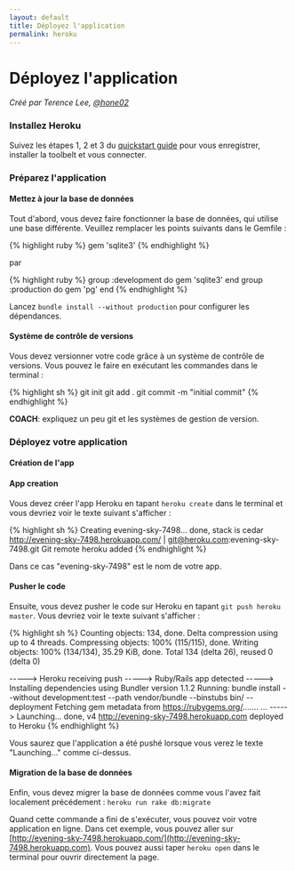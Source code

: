 ```yaml
---
layout: default
title: Déployez l'application
permalink: heroku
---
```


# Déployez l'application

*Créé par Terence Lee, [@hone02](https://twitter.com/hone02)*

### Installez Heroku

Suivez les étapes 1, 2 et 3 du [quickstart guide](https://devcenter.heroku.com/articles/quickstart) pour vous enregistrer, installer la toolbelt et vous connecter.

### Préparez l'application

#### Mettez à jour la base de données

Tout d'abord, vous devez faire fonctionner la base de données, qui utilise une base différente. Veuillez remplacer les points suivants dans le Gemfile :

{% highlight ruby %}
gem 'sqlite3'
{% endhighlight %}

par

{% highlight ruby %}
group :development do
  gem 'sqlite3'
end
group :production do
  gem 'pg'
end
{% endhighlight %}

Lancez `bundle install --without production` pour configurer les dépendances.

#### Système de contrôle de versions

Vous devez versionner votre code grâce à un système de contrôle de versions. Vous pouvez le faire en exécutant les commandes dans le terminal :

{% highlight sh %}
git init
git add .
git commit -m "initial commit"
{% endhighlight %}

__COACH__: expliquez un peu git et les systèmes de gestion de version.

### Déployez votre application

#### Création de l'app

#### App creation

Vous devez créer l'app Heroku en tapant `heroku create` dans le terminal et vous devriez voir le texte suivant s'afficher :


{% highlight sh %}
Creating evening-sky-7498... done, stack is cedar
http://evening-sky-7498.herokuapp.com/ | git@heroku.com:evening-sky-7498.git
Git remote heroku added
{% endhighlight %}

Dans ce cas  "evening-sky-7498" est le nom de votre app.

#### Pusher le code

Ensuite, vous devez pusher le code sur Heroku en tapant `git push heroku master`. Vous devriez voir le texte suivant s'afficher :

{% highlight sh %}
Counting objects: 134, done.
Delta compression using up to 4 threads.
Compressing objects: 100% (115/115), done.
Writing objects: 100% (134/134), 35.29 KiB, done.
Total 134 (delta 26), reused 0 (delta 0)

-----> Heroku receiving push
-----> Ruby/Rails app detected
-----> Installing dependencies using Bundler version 1.1.2
       Running: bundle install --without development:test --path vendor/bundle --binstubs bin/ --deployment
       Fetching gem metadata from https://rubygems.org/.......
...
-----> Launching... done, v4
       http://evening-sky-7498.herokuapp.com deployed to Heroku
{% endhighlight %}

Vous saurez que l'application a été pushé lorsque vous verez le texte "Launching..." comme ci-dessus.

#### Migration de la base de données

Enfin, vous devez migrer la base de données comme vous l'avez fait localement précédement : `heroku run rake db:migrate`

Quand cette commande a fini de s'exécuter, vous pouvez voir votre application en ligne. Dans cet exemple, vous pouvez aller sur [http://evening-sky-7498.herokuapp.com/](http://evening-sky-7498.herokuapp.com). Vous pouvez aussi taper `heroku open` dans le terminal pour ouvrir directement la page.

